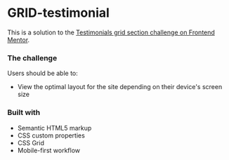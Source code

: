 # GRID-testimonial
This is a solution to the [Testimonials grid section challenge on Frontend Mentor](https://www.frontendmentor.io/challenges/testimonials-grid-section-Nnw6J7Un7).
### The challenge

Users should be able to:

- View the optimal layout for the site depending on their device's screen size
### Built with

- Semantic HTML5 markup
- CSS custom properties
- CSS Grid
- Mobile-first workflow
